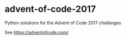 # advent-of-code-2017
Python solutions for the Advent of Code 2017 challenges

See https://adventofcode.com/
